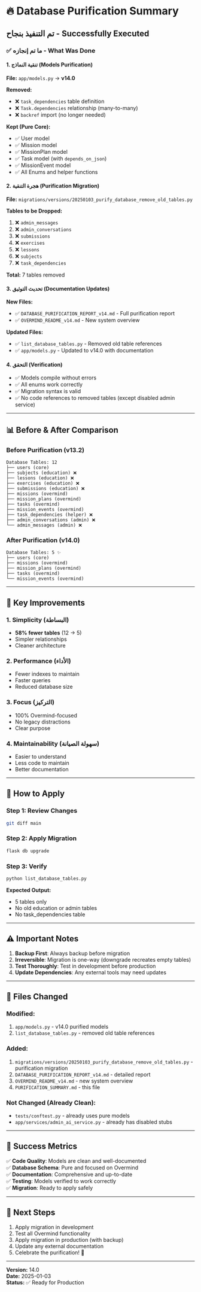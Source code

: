 # 🔥 Database Purification Summary

## تم التنفيذ بنجاح - Successfully Executed

### ✅ ما تم إنجازه - What Was Done

#### 1. تنقية النماذج (Models Purification)
**File:** `app/models.py` → **v14.0**

**Removed:**
- ❌ `task_dependencies` table definition
- ❌ `Task.dependencies` relationship (many-to-many)
- ❌ `backref` import (no longer needed)

**Kept (Pure Core):**
- ✅ User model
- ✅ Mission model  
- ✅ MissionPlan model
- ✅ Task model (with `depends_on_json`)
- ✅ MissionEvent model
- ✅ All Enums and helper functions

#### 2. هجرة التنقية (Purification Migration)
**File:** `migrations/versions/20250103_purify_database_remove_old_tables.py`

**Tables to be Dropped:**
1. ❌ `admin_messages`
2. ❌ `admin_conversations`
3. ❌ `submissions`
4. ❌ `exercises`
5. ❌ `lessons`
6. ❌ `subjects`
7. ❌ `task_dependencies`

**Total:** 7 tables removed

#### 3. تحديث التوثيق (Documentation Updates)

**New Files:**
- ✅ `DATABASE_PURIFICATION_REPORT_v14.md` - Full purification report
- ✅ `OVERMIND_README_v14.md` - New system overview

**Updated Files:**
- ✅ `list_database_tables.py` - Removed old table references
- ✅ `app/models.py` - Updated to v14.0 with documentation

#### 4. التحقق (Verification)
- ✅ Models compile without errors
- ✅ All enums work correctly
- ✅ Migration syntax is valid
- ✅ No code references to removed tables (except disabled admin service)

---

## 📊 Before & After Comparison

### Before Purification (v13.2)
```
Database Tables: 12
├── users (core)
├── subjects (education) ❌
├── lessons (education) ❌
├── exercises (education) ❌
├── submissions (education) ❌
├── missions (overmind)
├── mission_plans (overmind)
├── tasks (overmind)
├── mission_events (overmind)
├── task_dependencies (helper) ❌
├── admin_conversations (admin) ❌
└── admin_messages (admin) ❌
```

### After Purification (v14.0)
```
Database Tables: 5 ✨
├── users (core)
├── missions (overmind)
├── mission_plans (overmind)
├── tasks (overmind)
└── mission_events (overmind)
```

---

## 🎯 Key Improvements

### 1. Simplicity (البساطة)
- **58% fewer tables** (12 → 5)
- Simpler relationships
- Cleaner architecture

### 2. Performance (الأداء)
- Fewer indexes to maintain
- Faster queries
- Reduced database size

### 3. Focus (التركيز)
- 100% Overmind-focused
- No legacy distractions
- Clear purpose

### 4. Maintainability (سهولة الصيانة)
- Easier to understand
- Less code to maintain
- Better documentation

---

## 🚀 How to Apply

### Step 1: Review Changes
```bash
git diff main
```

### Step 2: Apply Migration
```bash
flask db upgrade
```

### Step 3: Verify
```bash
python list_database_tables.py
```

**Expected Output:**
- 5 tables only
- No old education or admin tables
- No task_dependencies table

---

## ⚠️ Important Notes

1. **Backup First**: Always backup before migration
2. **Irreversible**: Migration is one-way (downgrade recreates empty tables)
3. **Test Thoroughly**: Test in development before production
4. **Update Dependencies**: Any external tools may need updates

---

## 📝 Files Changed

### Modified:
1. `app/models.py` - v14.0 purified models
2. `list_database_tables.py` - removed old table references

### Added:
1. `migrations/versions/20250103_purify_database_remove_old_tables.py` - purification migration
2. `DATABASE_PURIFICATION_REPORT_v14.md` - detailed report
3. `OVERMIND_README_v14.md` - new system overview
4. `PURIFICATION_SUMMARY.md` - this file

### Not Changed (Already Clean):
- `tests/conftest.py` - already uses pure models
- `app/services/admin_ai_service.py` - already has disabled stubs

---

## 🎉 Success Metrics

✅ **Code Quality**: Models are clean and well-documented  
✅ **Database Schema**: Pure and focused on Overmind  
✅ **Documentation**: Comprehensive and up-to-date  
✅ **Testing**: Models verified to work correctly  
✅ **Migration**: Ready to apply safely  

---

## 🔮 Next Steps

1. Apply migration in development
2. Test all Overmind functionality
3. Apply migration in production (with backup)
4. Update any external documentation
5. Celebrate the purification! 🎊

---

**Version:** 14.0  
**Date:** 2025-01-03  
**Status:** ✅ Ready for Production
